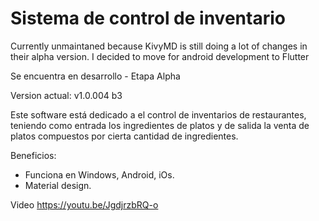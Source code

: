 # Sistema de control de inventario

Currently unmaintaned because KivyMD is still doing a lot of changes in their alpha version. I decided to move for android development to Flutter

Se encuentra en desarrollo - Etapa Alpha

Version actual: v1.0.004 b3

Este software está dedicado a el control de inventarios de restaurantes, teniendo como entrada los ingredientes de platos y de salida la venta de platos compuestos por cierta cantidad de ingredientes.

Beneficios: 
- Funciona en Windows, Android, iOs.
- Material design.


Video
https://youtu.be/JgdjrzbRQ-o
